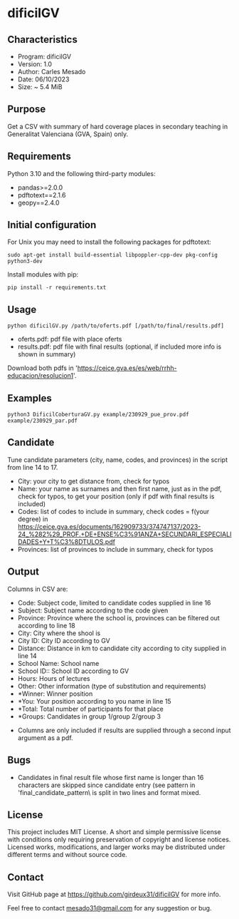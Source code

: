  # dificilGV

## Characteristics

 - Program: dificilGV
 - Version: 1.0
 - Author: Carles Mesado
 - Date: 06/10/2023
 - Size: ~ 5.4 MiB
 
## Purpose

 Get a CSV with summary of hard coverage places in secondary teaching in Generalitat Valenciana (GVA, Spain) only.

## Requirements

Python 3.10 and the following third-party modules:

 - pandas>=2.0.0
 - pdftotext==2.1.6
 - geopy==2.4.0

## Initial configuration

For Unix you may need to install the following packages for pdftotext:

``sudo apt-get install build-essential libpoppler-cpp-dev pkg-config python3-dev``
 
Install modules with pip:

``pip install -r requirements.txt``

## Usage

``python dificilGV.py /path/to/oferts.pdf [/path/to/final/results.pdf]``

 - oferts.pdf: pdf file with place oferts
 - results.pdf: pdf file with final results (optional, if included more info is shown in summary)

 Download both pdfs in \'https://ceice.gva.es/es/web/rrhh-educacion/resolucion1'.

## Examples

``python3 DificilCoberturaGV.py example/230929_pue_prov.pdf  example/230929_par.pdf``

## Candidate

 Tune candidate parameters (city, name, codes, and provinces) in the script from line 14 to 17.

 - City: your city to get distance from, check for typos
 - Name: your name as surnames and then first name, just as in the pdf, check for typos, to get your position
   (only if pdf with final results is included)
 - Codes: list of codes to include in summary, check codes = f(your degree) in
   https://ceice.gva.es/documents/162909733/374747137/2023-24_%282%29_PROF.+DE+ENSE%C3%91ANZA+SECUNDARI_ESPECIALIDADES+Y+T%C3%8DTULOS.pdf
 - Provinces: list of provinces to include in summary, check for typos

## Output

 Columns in CSV are:

 - Code: Subject code, limited to candidate codes supplied in line 16
 - Subject: Subject name according to the code given
 - Province: Province where the school is, provinces can be filtered out according to line 18
 - City: City where the shool is
 - City ID: City ID according to GV
 - Distance: Distance in km to candidate city according to city supplied in line 14
 - School Name: School name
 - School ID:: School ID according to GV
 - Hours: Hours of lectures
 - Other: Other information (type of substitution and requirements)
 - *Winner: Winner position
 - *You: Your position according to you name in line 15
 - *Total: Total number of participants for that place
 - *Groups: Candidates in group 1/group 2/group 3

 * Columns are only included if results are supplied through a second input argument as a pdf.

## Bugs

 - Candidates in final result file whose first name is longer than 16 characters are skipped since
   candidate entry (see pattern in \'final_candidate_pattern\ is split in two lines and format mixed.
   
## License

This project includes MIT License. A short and simple permissive license with conditions only requiring preservation of copyright and license notices. Licensed works, modifications, and larger works may be distributed under different terms and without source code.

## Contact

Visit GitHub page at https://github.com/girdeux31/dificilGV for more info.

Feel free to contact mesado31@gmail.com for any suggestion or bug.
     
